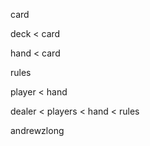 card

deck
	< card

hand
	< card

rules



player < hand

dealer < players
	< hand
	< rules



andrewzlong





